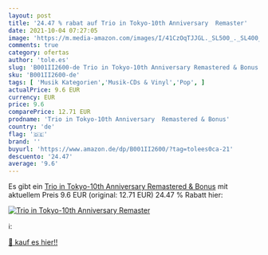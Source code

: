 ```yaml
---
layout: post
title: '24.47 % rabat auf Trio in Tokyo-10th Anniversary  Remaster'
date: 2021-10-04 07:27:05
image: 'https://m.media-amazon.com/images/I/41CzOqTJJGL._SL500_._SL400_.jpg'
comments: true
category: ofertas
author: 'tole.es'
slug: 'B001II2600-de Trio in Tokyo-10th Anniversary Remastered & Bonus'
sku: 'B001II2600-de'
tags: [ 'Musik Kategorien','Musik-CDs & Vinyl','Pop', ]
actualPrice: 9.6 EUR
currency: EUR
price: 9.6
comparePrice: 12.71 EUR
prodname: 'Trio in Tokyo-10th Anniversary  Remastered & Bonus'
country: 'de'
flag: '🇩🇪'
brand: ''
buyurl: 'https://www.amazon.de/dp/B001II2600/?tag=tolees0ca-21'
descuento: '24.47'
average: '9.6'
---
```


Es gibt ein [Trio in Tokyo-10th Anniversary  Remastered & Bonus](https://www.amazon.de/dp/B001II2600/?tag=tolees0ca-21) mit aktuellem Preis 9.6 EUR (original: 12.71 EUR) 24.47 % Rabatt hier:

[![Trio in Tokyo-10th Anniversary  Remaster](https://m.media-amazon.com/images/I/41CzOqTJJGL._SL500_._SL400_.jpg)](https://www.amazon.de/dp/B001II2600/?tag=tolees0ca-21)

ℹ️:


[🛒 kauf es hier!!](https://www.amazon.de/dp/B001II2600/?tag=tolees0ca-21)
